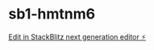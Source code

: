 # sb1-hmtnm6

[Edit in StackBlitz next generation editor ⚡️](https://stackblitz.com/~/github.com/aliraza742/sb1-hmtnm6)